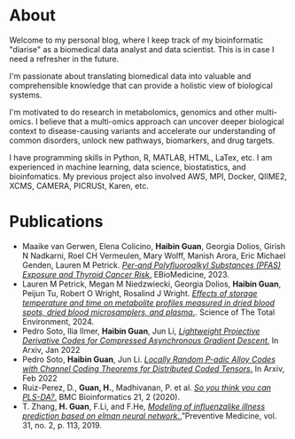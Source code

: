 
# About

Welcome to my personal blog, where I keep track of my bioinformatic "diarise" as a biomedical data analyst and data scientist. This is in case I need a refresher in the future.

I'm passionate about translating biomedical data into valuable and comprehensible knowledge that can provide a holistic view of biological systems.

I'm motivated to do research in metabolomics, genomics and other multi-omics. I believe that a multi-omics approach can uncover deeper biological context to disease-causing variants and accelerate our understanding of common disorders,
unlock new pathways, biomarkers, and drug targets.

I have programming skills in Python, R, MATLAB, HTML, LaTex, etc. I am experienced in machine learning, data science, biostatistics, and bioinfomatics. My previous project also involved AWS, MPI, Docker, QIIME2, XCMS, CAMERA, PICRUSt, Karen, etc.

# Publications
+ Maaike van Gerwen, Elena Colicino, <b>Haibin Guan</b>, Georgia Dolios, Girish N Nadkarni, Roel CH Vermeulen, Mary Wolff, Manish Arora, Eric Michael Genden, Lauren M Petrick. [*Per-and Polyfluoroalkyl Substances (PFAS) Exposure and Thyroid Cancer Risk*.](https://www.thelancet.com/journals/ebiom/article/PIIS2352-3964(23)00397-3/fulltext?keyword=Heel%20and%20arch%20pain) EBioMedicine, 2023.
+ Lauren M Petrick, Megan M Niedzwiecki, Georgia Dolios, <b>Haibin Guan</b>, Peijun Tu, Robert O Wright, Rosalind J Wright. [*Effects of storage temperature and time on metabolite profiles measured in dried blood spots, dried blood microsamplers, and plasma*.](https://www.sciencedirect.com/science/article/abs/pii/S0048969723080130). Science of The Total Environment, 2024.
+ Pedro Soto, Ilia Ilmer, <b>Haibin Guan</b>, Jun Li, [*Lightweight Projective Derivative Codes for Compressed Asynchronous Gradient Descent*.](https://arxiv.org/abs/2201.12990) In Arxiv, Jan 2022
+ Pedro Soto, <b>Haibin Guan</b>, Jun Li. [*Locally Random P-adic Alloy Codes with Channel Coding Theorems for Distributed Coded Tensors*.](https://arxiv.org/abs/2202.03469v2) In Arxiv, Feb 2022
+  Ruiz-Perez, D., <b>Guan, H.</b>, Madhivanan, P. et al. [*So you think you can PLS-DA?*.](https://doi.org/10.1186/s12859-019-3310-7) BMC Bioinformatics 21, 2 (2020).
+ T. Zhang, <b>H. Guan</b>, F.Li, and F.He, [*Modeling of influenza­like illness prediction based on elman neural network*.](http://www.zjyfyxzz.com/CN/Y2019/V31/I2/113),”Preventive Medicine, vol. 31, no. 2, p. 113, 2019.

